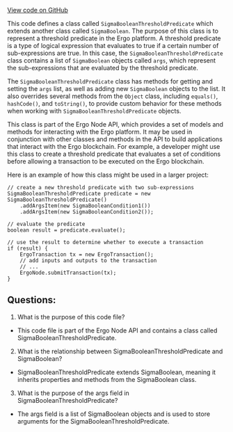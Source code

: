 [View code on GitHub](https://github.com/ergoplatform/ergo-appkit/java-client-generated/src/main/java/org/ergoplatform/restapi/client/SigmaBooleanThresholdPredicate.java)

This code defines a class called `SigmaBooleanThresholdPredicate` which extends another class called `SigmaBoolean`. The purpose of this class is to represent a threshold predicate in the Ergo platform. A threshold predicate is a type of logical expression that evaluates to true if a certain number of sub-expressions are true. In this case, the `SigmaBooleanThresholdPredicate` class contains a list of `SigmaBoolean` objects called `args`, which represent the sub-expressions that are evaluated by the threshold predicate.

The `SigmaBooleanThresholdPredicate` class has methods for getting and setting the `args` list, as well as adding new `SigmaBoolean` objects to the list. It also overrides several methods from the `Object` class, including `equals()`, `hashCode()`, and `toString()`, to provide custom behavior for these methods when working with `SigmaBooleanThresholdPredicate` objects.

This class is part of the Ergo Node API, which provides a set of models and methods for interacting with the Ergo platform. It may be used in conjunction with other classes and methods in the API to build applications that interact with the Ergo blockchain. For example, a developer might use this class to create a threshold predicate that evaluates a set of conditions before allowing a transaction to be executed on the Ergo blockchain.

Here is an example of how this class might be used in a larger project:

```
// create a new threshold predicate with two sub-expressions
SigmaBooleanThresholdPredicate predicate = new SigmaBooleanThresholdPredicate()
    .addArgsItem(new SigmaBooleanCondition1())
    .addArgsItem(new SigmaBooleanCondition2());

// evaluate the predicate
boolean result = predicate.evaluate();

// use the result to determine whether to execute a transaction
if (result) {
    ErgoTransaction tx = new ErgoTransaction();
    // add inputs and outputs to the transaction
    // ...
    ErgoNode.submitTransaction(tx);
}
```
## Questions: 
 1. What is the purpose of this code file?
- This code file is part of the Ergo Node API and contains a class called SigmaBooleanThresholdPredicate.

2. What is the relationship between SigmaBooleanThresholdPredicate and SigmaBoolean?
- SigmaBooleanThresholdPredicate extends SigmaBoolean, meaning it inherits properties and methods from the SigmaBoolean class.

3. What is the purpose of the args field in SigmaBooleanThresholdPredicate?
- The args field is a list of SigmaBoolean objects and is used to store arguments for the SigmaBooleanThresholdPredicate.